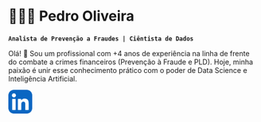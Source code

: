 # 👩🏻‍💻 Pedro Oliveira

**`Analista de Prevenção a Fraudes | Ciêntista de Dados`**

Olá! 👋 Sou um profissional com +4 anos de experiência na linha de frente do combate a crimes financeiros (Prevenção à Fraude e PLD). Hoje, minha paixão é unir esse conhecimento prático com o poder de Data Science e Inteligência Artificial.

<p align="left">
    <a href="https://www.linkedin.com/in/pedro-oliveira-270a34131/">
        <img 
            alt="Linkedin" 
            title="Linkedin" 
            src="https://raw.githubusercontent.com/tandpfun/skill-icons/65dea6c4eaca7da319e552c09f4cf5a9a8dab2c8/icons/LinkedIn.svg" width="48"
        />
    </a>
</p>
